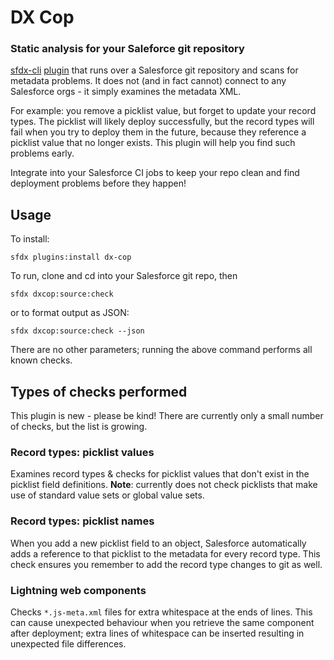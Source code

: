 # DX Cop

### Static analysis for your Saleforce git repository

[sfdx-cli](https://developer.salesforce.com/tools/sfdxcli) [plugin](https://developer.salesforce.com/docs/atlas.en-us.sfdx_cli_plugins.meta/sfdx_cli_plugins/cli_plugins.htm) that runs over a Salesforce git repository and scans for metadata problems. It does not (and in fact cannot) connect to any Salesforce orgs - it simply examines the metadata XML.

For example: you remove a picklist value, but forget to update your record types. The picklist will likely deploy successfully, but the record types will fail when you try to deploy them in the future, because they reference a picklist value that no longer exists. This plugin will help you find such problems early.

Integrate into your Salesforce CI jobs to keep your repo clean and find deployment problems before they happen!

## Usage

To install:

`sfdx plugins:install dx-cop`

To run, clone and cd into your Salesforce git repo, then

`sfdx dxcop:source:check`

or to format output as JSON:

`sfdx dxcop:source:check --json`

There are no other parameters; running the above command performs all known checks.

## Types of checks performed

This plugin is new - please be kind! There are currently only a small number of checks, but the list is growing.

### Record types: picklist values

Examines record types & checks for picklist values that don't exist in the picklist field definitions. **Note**: currently does not check picklists that make use of standard value sets or global value sets.

### Record types: picklist names

When you add a new picklist field to an object, Salesforce automatically adds a reference to that picklist to the metadata for every record type. This check ensures you remember to add the record type changes to git as well.

### Lightning web components

Checks `*.js-meta.xml` files for extra whitespace at the ends of lines. This can cause unexpected behaviour when you retrieve the same component after deployment; extra lines of whitespace can be inserted resulting in unexpected file differences.
